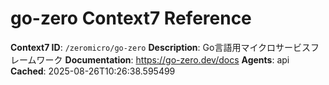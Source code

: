 # go-zero Context7 Reference

**Context7 ID**: `/zeromicro/go-zero`
**Description**: Go言語用マイクロサービスフレームワーク
**Documentation**: https://go-zero.dev/docs
**Agents**: api
**Cached**: 2025-08-26T10:26:38.595499
